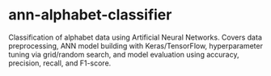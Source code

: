 # ann-alphabet-classifier
Classification of alphabet data using Artificial Neural Networks. Covers data preprocessing, ANN model building with Keras/TensorFlow, hyperparameter tuning via grid/random search, and model evaluation using accuracy, precision, recall, and F1-score.
